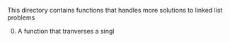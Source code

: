 This directory contains functions that handles more solutions to linked list problems

0. A function that tranverses a singl